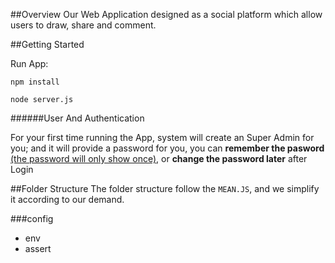 ##Overview
Our Web Application designed as a social platform which allow users to draw, share and comment.


##Getting Started
	
Run App:

~~~		
npm install
~~~

~~~		
node server.js
~~~

######User And Authentication
	
For your first time running the App, system will create an Super Admin for you; and it will provide a password for you, you can **remember the pasword** <u>(the password will only show once)</u>, or **change the password later** after Login 

##Folder Structure
The folder structure follow the `MEAN.JS`, and we simplify it according to our demand.

###config
- env
- assert


